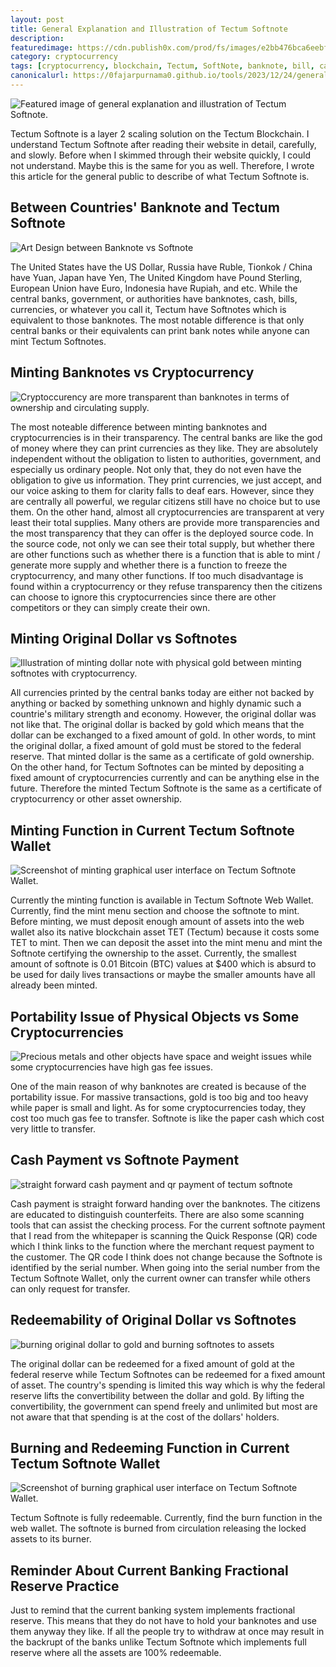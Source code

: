 ```yaml
---
layout: post
title: General Explanation and Illustration of Tectum Softnote
description: 
featuredimage: https://cdn.publish0x.com/prod/fs/images/e2bb476bca6eebfee6babc6b52d2768cb72f14c38b6cfa55864c8e7591d55afd.jpg
category: cryptocurrency
tags: [cryptocurrency, blockchain, Tectum, SoftNote, banknote, bill, cash, mint]
canonicalurl: https://0fajarpurnama0.github.io/tools/2023/12/24/general-explanation-illustration-tectum-softnote
---
```

<img src="https://cdn.publish0x.com/prod/fs/images/e2bb476bca6eebfee6babc6b52d2768cb72f14c38b6cfa55864c8e7591d55afd.jpg" alt="Featured image of general explanation and illustration of Tectum Softnote.">
<p>Tectum Softnote is a layer 2 scaling solution on the Tectum Blockchain. I understand Tectum Softnote after reading their website in detail, carefully, and slowly. Before when I skimmed through their website quickly, I could not understand. Maybe this is the same for you as well. Therefore, I wrote this article for the general public to describe of what Tectum Softnote is.</p>

<h2>Between Countries' Banknote and Tectum Softnote</h2>
<img src="https://cdn.publish0x.com/prod/fs/cachedimages/979698381-c0251f0eb40cf119dc3f9a4c785c8a6ac56e46c2611efcdf98ca71103373ae63.webp" alt="Art Design between Banknote vs Softnote">
<p>The United States have the US Dollar, Russia have Ruble, Tionkok / China have Yuan, Japan have Yen, The United Kingdom have Pound Sterling, European Union have Euro, Indonesia have Rupiah, and etc. While the central banks, government, or authorities have banknotes, cash, bills, currencies, or whatever you call it, Tectum have Softnotes which is equivalent to those banknotes. The most notable difference is that only central banks or their equivalents can print bank notes while anyone can mint Tectum Softnotes.</p>

<h2>Minting Banknotes vs Cryptocurrency</h2>
<img src="https://cdn.publish0x.com/prod/fs/cachedimages/979698381-72c00dbe2d1471e90dc4808f0e66d2b90defd5b902a888c281be7172e4d5a218.webp" alt="Cryptoccurency are more transparent than banknotes in terms of ownership and circulating supply.">
<p>The most noteable difference between minting banknotes and cryptocurrencies is in their transparency. The central banks are like the god of money where they can print currencies as they like. They are absolutely independent without the obligation to listen to authorities, government, and especially us ordinary people. Not only that, they do not even have the obligation to give us information. They print currencies, we just accept, and our voice asking to them for clarity falls to deaf ears. However, since they are centrally all powerful, we regular citizens still have no choice but to use them. On the other hand, almost all cryptocurrencies are transparent at very least their total supplies. Many others are provide more transparencies and the most transparency that they can offer is the deployed source code. In the source code, not only we can see their total supply, but whether there are other functions such as whether there is a function that is able to mint / generate more supply and whether there is a function to freeze the cryptocurrency, and many other functions. If too much disadvantage is found within a cryptocurrency or they refuse transparency then the citizens can choose to ignore this cryptocurrencies since there are other competitors or they can simply create their own.</p>

<h2>Minting Original Dollar vs Softnotes</h2>
<img src="https://cdn.publish0x.com/prod/fs/cachedimages/979698381-c951980203b144c1c921fe0c3d97e1d0ff2dca3eba83e4921d73bce5827e08c3.webp" alt="Illustration of minting dollar note with physical gold between minting softnotes with cryptocurrency.">
<p>All currencies printed by the central banks today are either not backed by anything or backed by something unknown and highly dynamic such a countrie's military strength and economy. However, the original dollar was not like that. The original dollar is backed by gold which means that the dollar can be exchanged to a fixed amount of gold. In other words, to mint the original dollar, a fixed amount of gold must be stored to the federal reserve. That minted dollar is the same as a certificate of gold ownership. On the other hand, for Tectum Softnotes can be minted by depositing a fixed amount of cryptocurrencies currently and can be anything else in the future. Therefore the minted Tectum Softnote is the same as a certificate of cryptocurrency or other asset ownership.</p>

<h2>Minting Function in Current Tectum Softnote Wallet</h2>
<img src="https://cdn.publish0x.com/prod/fs/cachedimages/17430829-bac53e7cc8455ebbf8efaac3abc42bc9fbd2869baaa6f924504b0ef8f6ab604e.webp" alt="Screenshot of minting graphical user interface on Tectum Softnote Wallet.">
<p>Currently the minting function is available in Tectum Softnote Web Wallet. Currently, find the mint menu section and choose the softnote to mint. Before minting, we must deposit enough amount of assets into the web wallet also its native blockchain asset TET (Tectum) because it costs some TET to mint. Then we can deposit the asset into the mint menu and mint the Softnote certifying the ownership to the asset. Currently, the smallest amount of softnote is 0.01 Bitcoin (BTC) values at $400 which is absurd to be used for daily lives transactions or maybe the smaller amounts have all already been minted.</p>

<h2>Portability Issue of Physical Objects vs Some Cryptocurrencies</h2>
<img src="https://cdn.publish0x.com/prod/fs/cachedimages/979698381-ddbc1854442217b42d1c44a2878ee2ee8339e76d5bdbdd330dfd2c8d7383c573.webp" alt="Precious metals and other objects have space and weight issues while some cryptocurrencies have high gas fee issues.">
<p>One of the main reason of why banknotes are created is because of the portability issue. For massive transactions, gold is too big and too heavy while paper is small and light. As for some cryptocurrencies today, they cost too much gas fee to transfer. Softnote is like the paper cash which cost very little to transfer.</p>

<h2>Cash Payment vs Softnote Payment</h2>
<img src="https://cdn.publish0x.com/prod/fs/cachedimages/979698381-fb708d37e27789c36215113ad5e652d1630175aea9bfb6d8a9e6f116b7e4ad6f.webp" alt="straight forward cash payment and qr payment of tectum softnote">
<p>Cash payment is straight forward handing over the banknotes. The citizens are educated to distinguish counterfeits. There are also some scanning tools that can assist the checking process. For the current softnote payment that I read from the whitepaper is scanning the Quick Response (QR) code which I think links to the function where the merchant request payment to the customer. The QR code I think does not change because the Softnote is identified by the serial number. When going into the serial number from the Tectum Softnote Wallet, only the current owner can transfer while others can only request for transfer.</p>

<h2>Redeemability of Original Dollar vs Softnotes</h2>
<img src="https://cdn.publish0x.com/prod/fs/cachedimages/979698381-62e3f23c4f7a8623f4f043a161f00c4ae9f36144869206ee1ccdda5146872b80.webp" alt="burning original dollar to gold and burning softnotes to assets">
<p>The original dollar can be redeemed for a fixed amount of gold at the federal reserve while Tectum Softnotes can be redeemed for a fixed amount of asset. The country's spending is limited this way which is why the federal reserve lifts the convertibility between the dollar and gold. By lifting the convertibility, the government can spend freely and unlimited but most are not aware that that spending is at the cost of the dollars' holders.</p>

<h2>Burning and Redeeming Function in Current Tectum Softnote Wallet</h2>
<img src="https://cdn.publish0x.com/prod/fs/cachedimages/194285752-933f32139cb61b2e055e4606c820c78507f9c68efde6985129eb0d88a9eb330b.webp" alt="Screenshot of burning graphical user interface on Tectum Softnote Wallet.">
<p>Tectum Softnote is fully redeemable. Currently, find the burn function in the web wallet. The softnote is burned from circulation releasing the locked assets to its burner.</p>

<h2>Reminder About Current Banking Fractional Reserve Practice</h2>
<p>Just to remind that the current banking system implements fractional reserve. This means that they do not have to hold your banknotes and use them anyway they like. If all the people try to withdraw at once may result in the backrupt of the banks unlike Tectum Softnote which implements full reserve where all the assets are 100% redeemable.</p>